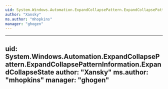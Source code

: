 ```yaml
---
uid: System.Windows.Automation.ExpandCollapsePattern.ExpandCollapsePatternInformation
author: "Xansky"
ms.author: "mhopkins"
manager: "ghogen"
---
```


---
uid: System.Windows.Automation.ExpandCollapsePattern.ExpandCollapsePatternInformation.ExpandCollapseState
author: "Xansky"
ms.author: "mhopkins"
manager: "ghogen"
---
